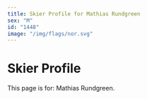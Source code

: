 ```yaml
---
title: Skier Profile for Mathias Rundgreen
sex: "M"
id: "1448"
image: "/img/flags/nor.svg" 
---
```


# Skier Profile

This page is for: Mathias Rundgreen.
    